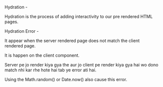 Hydration - 

Hydration is the process of adding interactivity to our pre rendered HTML pages.

Hydration Error -

It appear when the server rendered page does not match the client rendered page.

It is happen on the client component.

Server pe jo render kiya gya the aur jo client pe render kiya gya hai wo dono match nhi kar rhe hote hai tab ye error ati hai.

Using the Math.random() or Date.now() also cause this error.
